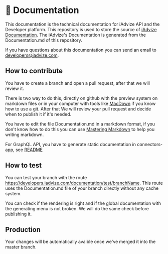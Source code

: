 # :memo: Documentation

This documentation is the technical documentation for iAdvize API and the Developer platform. This repository is used to store the source of [iAdvize Documentation](https://developers.iadvize.com/documentation). The iAdvize's Documentation is generated from the Documentation.md of this repository.

If you have questions about this documentation you can send an email to developers@iadvize.com.

## How to contribute

You have to create a branch and open a pull request, after that we will review it.

There is two way to do this, directly on github with the preview system on markdown files or in your computer with tools like [MacDown](https://macdown.uranusjr.com/) if you know how to use a git. After that We will review your pull request and decide when to publish it if it's needed.

You have to edit the file Documentation.md in a markdown format, if you don't know how to do this you can use [Mastering Markdown](https://guides.github.com/features/mastering-markdown/) to help you writing markdown.

For GraphQL API, you have to generate static documentation in connectors-app, see [README](https://github.com/iadvize/connectors-app#graphql-doc)
  
## How to test

You can test your branch with the route https://developers.iadvize.com/documentation/test/branchName. This route uses the Documentation.md file of your branch directly without any cache system.

You can check if the rendering is right and if the global documentation with the generating menu is not broken. We will do the same check before publishing it.

## Production

Your changes will be automatically avaible once we've merged it into the master branch.
